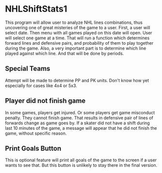 # NHLShiftStats1
This program will allow user to analyze NHL lines combinations, thus uncovering one of great misteries of the game to a user. First, a user will select date. Then menu with all games played on this date will open. User will select one game at a time. That will run a function which determines forward lines and defensive pairs, and probability of them to play together during the game. Also, a very important part is to determine which line played against which line. And that will be done by periods.

## Special Teams
Attempt will be made to determine PP and PK units. Don't know how yet especially for cases like 4x4 or 5x3. 

## Player did not finish game
In some games, players get injured. Or some players get game misconduct penalty. They cannot finish game. That results in defensive pair of lines of forwards change as game goes by. If a skater did not have a shift during last 10 minutes of the game, a message will appear that he did not finish the game, without specific reason. 

## Print Goals Button
This is optional feature will print all goals of the game to the screen if a user wants to see that. But this button is unlikely to stay there in the final version. 

